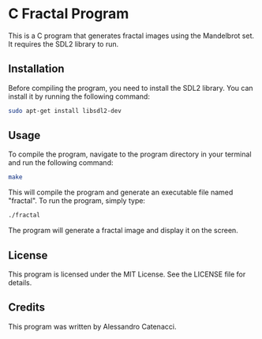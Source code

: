 # C Fractal Program
This is a C program that generates fractal images using the Mandelbrot set. It requires the SDL2 library to run.

## Installation
Before compiling the program, you need to install the SDL2 library. You can install it by running the following command:

```bash
sudo apt-get install libsdl2-dev
```
## Usage
To compile the program, navigate to the program directory in your terminal and run the following command:

```bash
make
```
This will compile the program and generate an executable file named "fractal". To run the program, simply type:

```bash
./fractal
```
The program will generate a fractal image and display it on the screen.

## License
This program is licensed under the MIT License. See the LICENSE file for details.

## Credits
This program was written by Alessandro Catenacci.